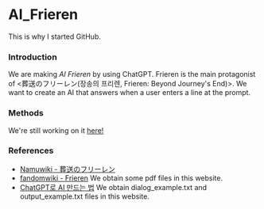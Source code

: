 # AI_Frieren
This is why I started GitHub.

### Introduction
We are making _AI Frieren_ by using ChatGPT. Frieren is the main protagonist of <葬送のフリーレン(장송의 프리렌, Frieren: Beyond Journey's End)>. We want to create an AI that answers when a user enters a line at the prompt.

### Methods

We're still working on it
[here!](https://chatgpt.com/g/g-yw582UOzK-frieren)

### References

* [Namuwiki - 葬送のフリーレン](https://namu.wiki/w/%EC%9E%A5%EC%86%A1%EC%9D%98%20%ED%94%84%EB%A6%AC%EB%A0%8C)
* [fandomwiki - Frieren](https://frieren.fandom.com/wiki/Frieren)  We obtain some pdf files in this website.
* [ChatGPT로 AI 만드는 법](https://sesang06.tistory.com/216)  We obtain dialog_example.txt and output_example.txt files in this website. 

